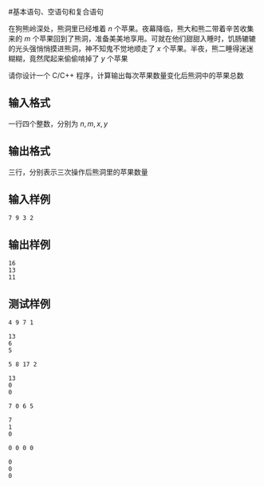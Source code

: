 #基本语句、空语句和复合语句

在狗熊岭深处，熊洞里已经堆着 $n$ 个苹果。夜幕降临，熊大和熊二带着辛苦收集来的 $m$ 个苹果回到了熊洞，准备美美地享用。可就在他们甜甜入睡时，饥肠辘辘的光头强悄悄摸进熊洞，神不知鬼不觉地顺走了 $x$ 个苹果。半夜，熊二睡得迷迷糊糊，竟然爬起来偷偷啃掉了 $y$ 个苹果

请你设计一个 C/C++ 程序，计算输出每次苹果数量变化后熊洞中的苹果总数

## 输入格式

一行四个整数，分别为 $n, m, x, y$

## 输出格式

三行，分别表示三次操作后熊洞里的苹果数量

## 输入样例 

```
7 9 3 2
```

## 输出样例

```
16
13
11
```

## 测试样例

```
4 9 7 1
```
```
13
6
5
```

```
5 8 17 2
```
```
13
0
0
```

```
7 0 6 5
```
```
7
1
0
```

```
0 0 0 0
```
```
0
0
0
```
